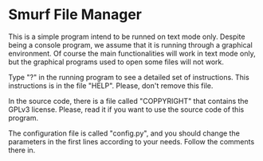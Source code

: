 Smurf File Manager
==================

This is a simple program intend to be runned on text mode only. Despite
being a console program, we assume that it is running
through a graphical environment. Of course the main functionalities will 
work in text mode only, but the graphical programs used to open 
some files will not work.

Type "?" in the running program to see a detailed set of instructions.
This instructions is in the file "HELP". Please, don't remove this file.

In the source code, there is a file called "COPPYRIGHT" that contains
the GPLv3 license. Please, read it if you want to use the source code 
of this program.

The configuration file is called "config.py", and you should change
the parameters in the first lines according to your needs. Follow the
comments there in.

